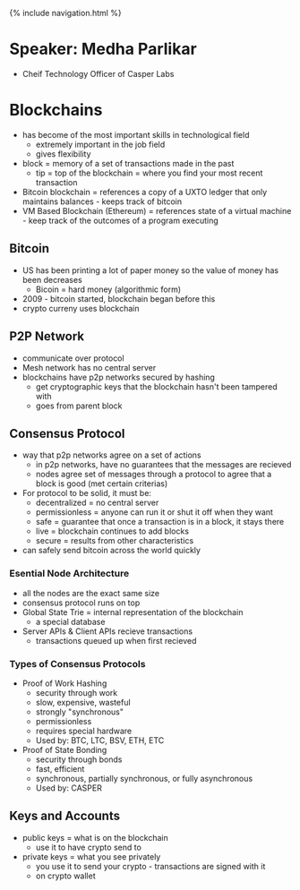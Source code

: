 {% include navigation.html %}

# Speaker: Medha Parlikar

- Cheif Technology Officer of Casper Labs

# Blockchains
- has become of the most important skills in technological field
     - extremely important in the job field
     - gives flexibility
- block = memory of a set of transactions made in the past
    - tip = top of the blockchain = where you find your most recent transaction
- Bitcoin blockchain = references a copy of a UXTO ledger that only maintains balances - keeps track of bitcoin
- VM Based Blockchain (Ethereum) = references state of a virtual machine - keep track of the outcomes of a program executing

## Bitcoin
- US has been printing a lot of paper money so the value of money has been decreases
     - Bicoin = hard money (algorithmic form)
- 2009 - bitcoin started, blockchain began before this
- crypto curreny uses blockchain

## P2P Network
- communicate over protocol
- Mesh network has no central server
- blockchains have p2p networks secured by hashing
     - get cryptographic keys that the blockchain hasn't been tampered with
     - goes from parent block


## Consensus Protocol
- way that p2p networks agree on a set of actions
     - in p2p networks, have no guarantees that the messages are recieved
     - nodes agree set of messages through a protocol to agree that a block is good (met certain criterias)
- For protocol to be solid, it must be:
     - decentralized = no central server
     - permissionless = anyone can run it or shut it off when they want
     - safe = guarantee that once a transaction is in a block, it stays there
     - live = blockchain continues to add blocks
     - secure = results from other characteristics
- can safely send bitcoin across the world quickly

### Esential Node Architecture
- all the nodes are the exact same size
- consensus protocol runs on top
- Global State Trie = internal representation of the blockchain
     - a special database
- Server APIs & Client APIs recieve transactions
     - transactions queued up when first recieved

### Types of Consensus Protocols
- Proof of Work Hashing
     - security through work
     - slow, expensive, wasteful
     - strongly "synchronous"
     - permissionless
     - requires special hardware
     - Used by: BTC, LTC, BSV, ETH, ETC
- Proof of State Bonding
     - security through bonds
     - fast, efficient
     - synchronous, partially synchronous, or fully asynchronous
     - Used by: CASPER

## Keys and Accounts
- public keys = what is on the blockchain
     - use it to have crypto send to
- private keys = what you see privately
     - you use it to send your crypto - transactions are signed with it
     - on crypto wallet
